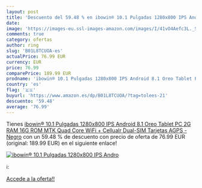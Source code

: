 ```yaml
---
layout: post
title: 'Descuento del 59.48 % en ibowin® 10.1 Pulgadas 1280x800 IPS Andro'
date: 
image: 'https://images-eu.ssl-images-amazon.com/images/I/41vO4Aefc3L._SL200_.jpg'
comments: true
category: ofertas
author: ring
slug: 'B01L8TCUOA-es'
actualPrice: 76.99 EUR
currency: EUR
price: 76.99
comparePrice: 189.99 EUR
prodname: 'ibowin® 10.1 Pulgadas 1280x800 IPS Android 8.1 Oreo Tablet PC 2G RAM 16G ROM  MTK Quad Core WiFi + Cellualr Dual-SIM Tarjetas AGPS - Negro'
country: 'es'
flag: '🇪🇸'
buyurl: 'https://www.amazon.es/dp/B01L8TCUOA/?tag=tolees-21'
descuento: '59.48'
average: '76.99'
---
```


Tienes [ibowin® 10.1 Pulgadas 1280x800 IPS Android 8.1 Oreo Tablet PC 2G RAM 16G ROM  MTK Quad Core WiFi + Cellualr Dual-SIM Tarjetas AGPS - Negro](https://www.amazon.es/dp/B01L8TCUOA/?tag=tolees-21) con un 59.48 % de descuento con precio de oferta de 76.99 EUR (original: 189.99 EUR) en el siguiente enlace!

[![ibowin® 10.1 Pulgadas 1280x800 IPS Andro](https://images-eu.ssl-images-amazon.com/images/I/41vO4Aefc3L._SL200_.jpg)](https://www.amazon.es/dp/B01L8TCUOA/?tag=tolees-21)

ℹ️:


[Accede a la oferta!!](https://www.amazon.es/dp/B01L8TCUOA/?tag=tolees-21)
